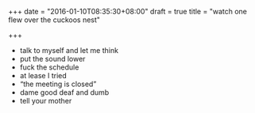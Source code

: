 +++
date = "2016-01-10T08:35:30+08:00"
draft = true
title = "watch one flew over the cuckoos nest"

+++



* talk to myself and let me think
* put the sound lower
* fuck the schedule
* at lease I tried
* “the meeting is closed”
* dame good deaf and dumb
* tell your mother